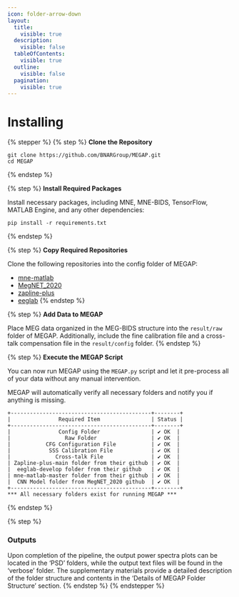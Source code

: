 ```yaml
---
icon: folder-arrow-down
layout:
  title:
    visible: true
  description:
    visible: false
  tableOfContents:
    visible: true
  outline:
    visible: false
  pagination:
    visible: true
---
```


# Installing

{% stepper %}
{% step %}
**Clone the Repository**

```
git clone https://github.com/BNARGroup/MEGAP.git
cd MEGAP
```
{% endstep %}

{% step %}
**Install Required Packages**

Install necessary packages, including MNE, MNE-BIDS, TensorFlow, MATLAB Engine, and any other dependencies:

```
pip install -r requirements.txt
```
{% endstep %}

{% step %}
**Copy Required Repositories**

Clone the following repositories into the config folder of MEGAP:

* [mne-matlab](https://github.com/mne-tools/mne-matlab)
* [MegNET\_2020](https://github.com/DeepLearningForPrecisionHealthLab/MegNET_2020)
* [zapline-plus](https://github.com/MariusKlug/zapline-plus)
* [eeglab](https://github.com/sccn/eeglab)
{% endstep %}

{% step %}
**Add Data to MEGAP**

Place MEG data organized in the MEG-BIDS structure into the `result/raw` folder of MEGAP. Additionally, include the fine calibration file and a cross-talk compensation file in the `result/config` folder.
{% endstep %}

{% step %}
**Execute the MEGAP Script**

You can now run MEGAP using the `MEGAP.py` script and let it pre-process all of your data without any manual intervention.

MEGAP will automatically verify all necessary folders and notify you if anything is missing.

```
+--------------------------------------------+--------+
|               Required Item                | Status |
+--------------------------------------------+--------+
|               Config Folder                | ✔️ OK  |
|                 Raw Folder                 | ✔️ OK  |
|           CFG Configuration File           | ✔️ OK  |
|            SSS Calibration File            | ✔️ OK  |
|              Cross-talk File               | ✔️ OK  |
| Zapline-plus-main folder from their github | ✔️ OK  |
|  eeglab-develop folder from their github   | ✔️ OK  |
| mne-matlab-master folder from their github | ✔️ OK  |
|  CNN Model folder from MegNET_2020 github  | ✔️ OK  |
+--------------------------------------------+--------+
*** All necessary folders exist for running MEGAP ***
```
{% endstep %}

{% step %}
### Outputs

Upon completion of the pipeline, the output power spectra plots can be located in the ‘PSD’ folders, while the output text files will be found in the ‘verbose’ folder. The supplementary materials provide a detailed description of the folder structure and contents in the ‘Details of MEGAP Folder Structure’ section.
{% endstep %}
{% endstepper %}
